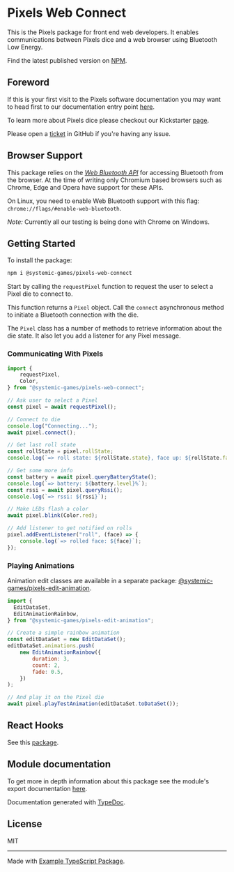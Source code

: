 # Pixels Web Connect

This is the Pixels package for front end web developers.
It enables communications between Pixels dice and a web browser
using Bluetooth Low Energy.

Find the latest published version on [NPM](
  https://www.npmjs.com/package/@systemic-games/pixels-web-connect
).

## Foreword

If this is your first visit to the Pixels software documentation
you may want to head first to our documentation entry point [here](
    https://github.com/GameWithPixels
).

To learn more about Pixels dice please checkout our Kickstarter [page](
    https://www.kickstarter.com/projects/pixels-dice/pixels-the-electronic-dice
).

Please open a [ticket](
    https://github.com/GameWithPixels/pixels-js/issues
) in GitHub if you're having any issue.

## Browser Support

This package relies on the [*Web Bluetooth API*](
    https://developer.mozilla.org/en-US/docs/Web/API/Web_Bluetooth_API
) for accessing Bluetooth from the browser.
At the time of writing only Chromium based browsers such as Chrome, Edge
and Opera have support for these APIs.

On Linux, you need to enable Web Bluetooth support with this flag:
`chrome://flags/#enable-web-bluetooth`.

*Note:*
Currently all our testing is being done with Chrome on Windows.

## Getting Started

To install the package:
```sh
npm i @systemic-games/pixels-web-connect
```

Start by calling the `requestPixel` function to request the user to select
a Pixel die to connect to.

This function returns a `Pixel` object.
Call the `connect` asynchronous method to initiate a Bluetooth connection with
the die.

The `Pixel` class has a number of methods to retrieve information about the
die state. It also let you add a listener for any Pixel message.

### Communicating With Pixels

```JavaScript
import {
	requestPixel,
	Color,
} from "@systemic-games/pixels-web-connect";

// Ask user to select a Pixel
const pixel = await requestPixel();

// Connect to die
console.log("Connecting...");
await pixel.connect();

// Get last roll state
const rollState = pixel.rollState;
console.log(`=> roll state: ${rollState.state}, face up: ${rollState.face}`);

// Get some more info
const battery = await pixel.queryBatteryState();
console.log(`=> battery: ${battery.level}%`);
const rssi = await pixel.queryRssi();
console.log(`=> rssi: ${rssi}`);

// Make LEDs flash a color
await pixel.blink(Color.red);

// Add listener to get notified on rolls
pixel.addEventListener("roll", (face) => {
	console.log(`=> rolled face: ${face}`);
});
```

### Playing Animations

Animation edit classes are available in a separate package:
[@systemic-games/pixels-edit-animation](
    https://www.npmjs.com/package/@systemic-games/pixels-edit-animation
).

```JavaScript
import {
  EditDataSet,
  EditAnimationRainbow,
} from "@systemic-games/pixels-edit-animation";

// Create a simple rainbow animation
const editDataSet = new EditDataSet();
editDataSet.animations.push(
    new EditAnimationRainbow({
        duration: 3,
        count: 2,
        fade: 0.5,
    })
);

// And play it on the Pixel die
await pixel.playTestAnimation(editDataSet.toDataSet());
```

## React Hooks

See this [package](
    https://github.com/GameWithPixels/pixels-js/tree/main/packages/pixels-react
).

## Module documentation

To get more in depth information about this package see the module's export
documentation [here](
    https://gamewithpixels.github.io/pixels-js/modules/_systemic_games_pixels_web_connect.html
).

Documentation generated with [TypeDoc](https://typedoc.org/).

## License

MIT

---

Made with [Example TypeScript Package](
    https://github.com/tomchen/example-typescript-package
).
